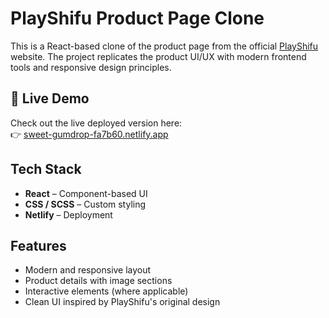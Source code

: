 # PlayShifu Product Page Clone

This is a React-based clone of the product page from the official [PlayShifu](https://www.playshifu.com/) website. The project replicates the product UI/UX with modern frontend tools and responsive design principles.

## 🚀 Live Demo

Check out the live deployed version here:  
👉 [sweet-gumdrop-fa7b60.netlify.app](https://sweet-gumdrop-fa7b60.netlify.app/)

## Tech Stack

- **React** – Component-based UI
- **CSS / SCSS** – Custom styling
- **Netlify** – Deployment

## Features

- Modern and responsive layout
- Product details with image sections
- Interactive elements (where applicable)
- Clean UI inspired by PlayShifu's original design


